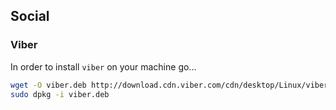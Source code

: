 Social
---

### Viber 

In order to install `viber` on your machine go... 

```bash
wget -O viber.deb http://download.cdn.viber.com/cdn/desktop/Linux/viber.deb  
sudo dpkg -i viber.deb
```

